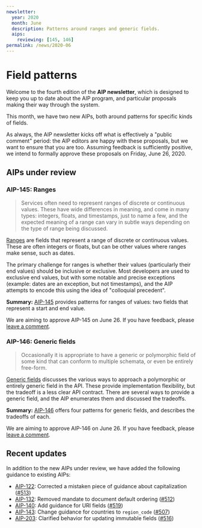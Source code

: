 ```yaml
---
newsletter:
  year: 2020
  month: June
  description: Patterns around ranges and generic fields.
  aips:
    reviewing: [145, 146]
permalink: /news/2020-06
---
```


# Field patterns

Welcome to the fourth edition of the **AIP newsletter**, which is designed to
keep you up to date about the AIP program, and particular proposals making
their way through the system.

This month, we have two new AIPs, both around patterns for specific kinds of
fields.

As always, the AIP newsletter kicks off what is effectively a "public comment"
period: the AIP editors are happy with these proposals, but we want to ensure
that you are too. Assuming feedback is sufficiently positive, we intend to
formally approve these proposals on Friday, June 26, 2020.

## AIPs under review

### AIP-145: Ranges

> Services often need to represent ranges of discrete or continuous values.
> These have wide differences in meaning, and come in many types: integers,
> floats, and timestamps, just to name a few, and the expected meaning of a
> range can vary in subtle ways depending on the type of range being discussed.

[Ranges][aip-145] are fields that represent a range of discrete or continuous
values. These are often integers or floats, but can be other values where
ranges make sense, such as dates.

The primary challenge for ranges is whether their values (particularly their
end values) should be inclusive or exclusive. Most developers are used to
exclusive end values, but with some notable and precise exceptions (example:
dates are an exception, but not timestamps), and the AIP attempts to encode
this using the idea of "colloquial precedent".

**Summary:** [AIP-145][] provides patterns for ranges of values: two fields
that represent a start and end value.

We are aiming to approve AIP-145 on June 26. If you have feedback, please
[leave a comment](https://github.com/googleapis/aip/pull/XYZ).

[aip-145]: ../aip/0145.md

### AIP-146: Generic fields

> Occasionally it is appropriate to have a generic or polymorphic field of some
> kind that can conform to multiple schemata, or even be entirely free-form.

[Generic fields][aip-146] discusses the various ways to approach a polymorphic
or entirely generic field in the API. These provide implementation flexibility,
but the tradeoff is a less clear API contract. There are several ways to
provide a generic field, and the AIP enumerates them and discussed the
tradeoffs.

**Summary:** [AIP-146][] offers four patterns for generic fields, and describes
the tradeoffs of each.

We are aiming to approve AIP-146 on June 26. If you have feedback, please
[leave a comment](https://github.com/googleapis/aip/pull/XYZ).

[aip-146]: ../aip/0146.md

## Recent updates

In addition to the new AIPs under review, we have added the following guidance
to existing AIPs:

- [AIP-122](../aip/0122.md): Corrected a mistaken piece of guidance about
  capitalization ([#513](https://github.com/googleapis/aip/pull/513))
- [AIP-132](../aip/0132.md): Removed mandate to document default ordering
  ([#512](https://github.com/googleapis/aip/pull/512))
- [AIP-140](../aip/0140.md): Add guidance for URI fields
  ([#519](https://github.com/googleapis/aip/pull/519))
- [AIP-143](../aip/0143.md): Change guidance for countries to `region_code`
  ([#507](https://github.com/googleapis/aip/pull/507))
- [AIP-203](../aip/0203.md): Clarified behavior for updating immutable fields
  ([#516](https://github.com/googleapis/aip/pull/516))
